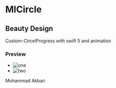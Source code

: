 <h1>MICircle</h1>
<h2>Beauty Design</h2>
<p>Custom-CircelProgress with swift 5 and animation </p>
<h3>Preview</h3>
<ul>
<li><img src="https://i.paste.pics/41bdc6867095866abdf8d49a11a3bfcf.png" alt="one"/></li>
<li><img src="https://i.paste.pics/952c77b7f14cbd8b8d5c78167c7f99f3.png" alt="two"/></li>
</ul>
<p>Mohammad Akbari</p>
